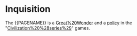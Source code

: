 # Inquisition

The {{PAGENAME}} is a [Great%20Wonder](wonder) and a [policy](policy) in the "[Civilization%20%28series%29](Civilization)" games.
